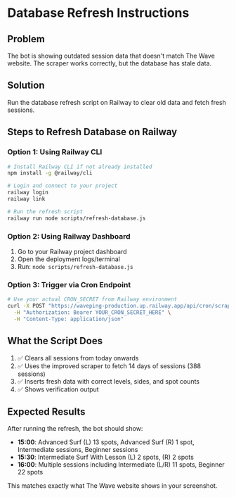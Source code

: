# Database Refresh Instructions

## Problem
The bot is showing outdated session data that doesn't match The Wave website. The scraper works correctly, but the database has stale data.

## Solution
Run the database refresh script on Railway to clear old data and fetch fresh sessions.

## Steps to Refresh Database on Railway

### Option 1: Using Railway CLI
```bash
# Install Railway CLI if not already installed
npm install -g @railway/cli

# Login and connect to your project
railway login
railway link

# Run the refresh script
railway run node scripts/refresh-database.js
```

### Option 2: Using Railway Dashboard
1. Go to your Railway project dashboard
2. Open the deployment logs/terminal
3. Run: `node scripts/refresh-database.js`

### Option 3: Trigger via Cron Endpoint
```bash
# Use your actual CRON_SECRET from Railway environment
curl -X POST "https://waveping-production.up.railway.app/api/cron/scrape-schedule" \
  -H "Authorization: Bearer YOUR_CRON_SECRET_HERE" \
  -H "Content-Type: application/json"
```

## What the Script Does
1. ✅ Clears all sessions from today onwards
2. ✅ Uses the improved scraper to fetch 14 days of sessions (388 sessions)
3. ✅ Inserts fresh data with correct levels, sides, and spot counts
4. ✅ Shows verification output

## Expected Results
After running the refresh, the bot should show:
- **15:00**: Advanced Surf (L) 13 spots, Advanced Surf (R) 1 spot, Intermediate sessions, Beginner sessions
- **15:30**: Intermediate Surf With Lesson (L) 2 spots, (R) 2 spots
- **16:00**: Multiple sessions including Intermediate (L/R) 11 spots, Beginner 22 spots

This matches exactly what The Wave website shows in your screenshot.